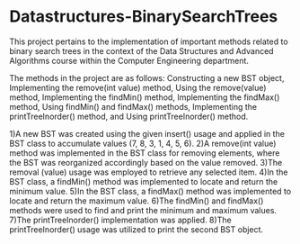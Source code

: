 # Datastructures-BinarySearchTrees
This project pertains to the implementation of important methods related to binary search trees in the context of the Data Structures and Advanced Algorithms course within the Computer Engineering department. 

The methods in the project are as follows: Constructing a new BST object, Implementing the remove(int value) method, Using the remove(value) method, Implementing the findMin() method, Implementing the findMax() method, Using findMin() and findMax() methods, Implementing the printTreeInorder() method, and Using printTreeInorder() method.

1)A new BST was created using the given insert() usage and applied in the BST class to accumulate values (7, 8, 3, 1, 4, 5, 6).
2)A remove(int value) method was implemented in the BST class for removing elements, where the BST was reorganized accordingly based on the value removed.
3)The removal (value) usage was employed to retrieve any selected item.
4)In the BST class, a findMin() method was implemented to locate and return the minimum value.
5)In the BST class, a findMax() method was implemented to locate and return the maximum value.
6)The findMin() and findMax() methods were used to find and print the minimum and maximum values.
7)The printTreeInorder() implementation was applied.
8)The printTreeInorder() usage was utilized to print the second BST object.
